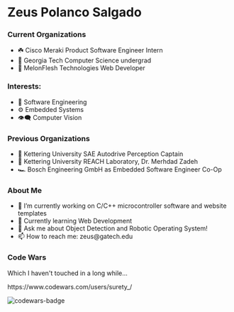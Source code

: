<h1> Zeus Polanco Salgado </h1>

<h3>Current Organizations</h3>
<ul>
  <li>☘️ Cisco Meraki Product Software Engineer Intern</li>
  <li>🐝 Georgia Tech Computer Science undergrad</li>
  <li>🍈 MelonFlesh Technologies Web Developer</li>
</ul>

<h3> Interests: </h3>
<ul>
  <li>💾 Software Engineering</i>
  <li>⚙️ Embedded Systems</li>
  <li>👁‍🗨 Computer Vision</li>
</ul>

<h3>Previous Organizations</h3>
<ul>
  <li>🚙 Kettering University SAE Autodrive Perception Captain</i>
  <li>🔬 Kettering University REACH Laboratory, Dr. Merhdad Zadeh</li>
  <li>🏎 Bosch Engineering GmbH as Embedded Software Engineer Co-Op</li>
</ul>

<h3>About Me</h3>
<ul>
  <li>🔭 I’m currently working on C/C++ microcontroller software and website templates</li>
  <li>🌱 Currently learning Web Development</i>
  <li>💬 Ask me about Object Detection and Robotic Operating System!</li>
  <li>📫 How to reach me: zeus@gatech.edu </li>
</ul>

<h3>Code Wars</h3>
<p>Which I haven't touched in a long while...</p>
<p>https://www.codewars.com/users/surety_/</p>
<img src="https://www.codewars.com/users/surety_/badges/large" alt="codewars-badge"> 
